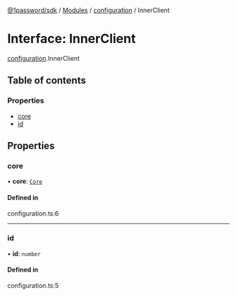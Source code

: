 [@1password/sdk](../README.md) / [Modules](../modules.md) / [configuration](../modules/configuration.md) / InnerClient

# Interface: InnerClient

[configuration](../modules/configuration.md).InnerClient

## Table of contents

### Properties

- [core](configuration.InnerClient.md#core)
- [id](configuration.InnerClient.md#id)

## Properties

### core

• **core**: [`Core`](core.Core.md)

#### Defined in

configuration.ts:6

___

### id

• **id**: `number`

#### Defined in

configuration.ts:5

